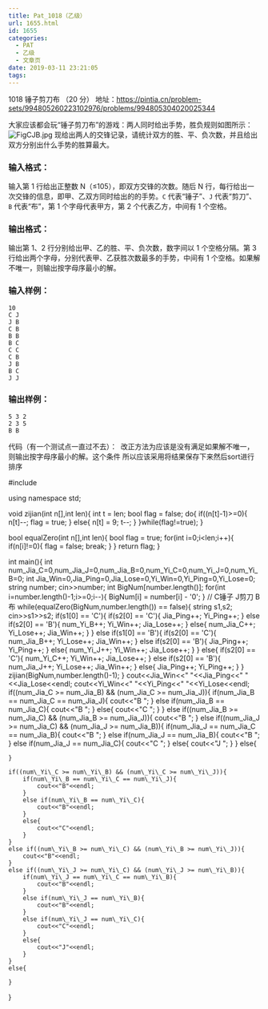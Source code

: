 ```yaml
---
title: Pat_1018（乙级）
url: 1655.html
id: 1655
categories:
  - PAT
  - 乙级
  - 文章页
date: 2019-03-11 23:21:05
tags:
---
```


1018 锤子剪刀布 （20 分） 地址：https://pintia.cn/problem-sets/994805260223102976/problems/994805304020025344

大家应该都会玩“锤子剪刀布”的游戏：两人同时给出手势，胜负规则如图所示： ![FigCJB.jpg](https://images.ptausercontent.com/724da598-b37f-4f1f-99b4-71459654ce3a.jpg) 现给出两人的交锋记录，请统计双方的胜、平、负次数，并且给出双方分别出什么手势的胜算最大。

### 输入格式：

输入第 1 行给出正整数 N（≤10​5​​），即双方交锋的次数。随后 N 行，每行给出一次交锋的信息，即甲、乙双方同时给出的的手势。`C` 代表“锤子”、`J` 代表“剪刀”、`B` 代表“布”，第 1 个字母代表甲方，第 2 个代表乙方，中间有 1 个空格。

### 输出格式：

输出第 1、2 行分别给出甲、乙的胜、平、负次数，数字间以 1 个空格分隔。第 3 行给出两个字母，分别代表甲、乙获胜次数最多的手势，中间有 1 个空格。如果解不唯一，则输出按字母序最小的解。

### 输入样例：

    10
    C J
    J B
    C B
    B B
    B C
    C C
    C B
    J B
    B C
    J J
    

### 输出样例：

    5 3 2
    2 3 5
    B B

代码（有一个测试点一直过不去）：  改正方法为应该是没有满足如果解不唯一，则输出按字母序最小的解。这个条件 所以应该采用将结果保存下来然后sort进行排序

#include<iostream>

using namespace std;

void zijian(int n\[\],int len){
    int t = len;
    bool flag = false;
    do{
        if((n\[t\]-1)>=0){
            n\[t\]--;
            flag = true;
        }
        else{
            n\[t\] = 9;
            t--;
        }
    }while(flag!=true);
}

bool equalZero(int n\[\],int len){
    bool flag = true;
    for(int i=0;i<len;i++){
        if(n\[i\]!=0){
            flag = false;
            break;
        }
    }
    return flag;
}

int main(){
    int num\_Jia\_C=0,num\_Jia\_J=0,num\_Jia\_B=0,num\_Yi\_C=0,num\_Yi\_J=0,num\_Yi\_B=0;
    int Jia\_Win=0,Jia\_Ping=0,Jia\_Lose=0,Yi\_Win=0,Yi\_Ping=0,Yi\_Lose=0;
    string number;
    cin>>number;
    int BigNum\[number.length()\];
    for(int i=number.length()-1;i>=0;i--){
        BigNum\[i\] = number\[i\] - '0';
    }
    // C锤子 J剪刀 B布
    while(equalZero(BigNum,number.length()) == false){
        string s1,s2;
        cin>>s1>>s2;
        if(s1\[0\] == 'C'){
            if(s2\[0\] == 'C'){
                Jia_Ping++;
                Yi_Ping++;
            }
            else if(s2\[0\] == 'B'){
                num\_Yi\_B++;
                Yi_Win++;
                Jia_Lose++;
            }
            else{
                num\_Jia\_C++;
                Yi_Lose++;
                Jia_Win++;
            }
        }
        else if(s1\[0\] == 'B'){
            if(s2\[0\] == 'C'){
                num\_Jia\_B++;
                Yi_Lose++;
                Jia_Win++;
            }
            else if(s2\[0\] == 'B'){
                Jia_Ping++;
                Yi_Ping++;
            }
            else{
                num\_Yi\_J++;
                Yi_Win++;
                Jia_Lose++;
            }
        }
        else{
            if(s2\[0\] == 'C'){
                num\_Yi\_C++;
                Yi_Win++;
                Jia_Lose++;
            }
            else if(s2\[0\] == 'B'){
                num\_Jia\_J++;
                Yi_Lose++;
                Jia_Win++;
            }
            else{
                Jia_Ping++;
                Yi_Ping++;
            }
        }
        zijian(BigNum,number.length()-1);
    }
    cout<<Jia\_Win<<" "<<Jia\_Ping<<" "<<Jia_Lose<<endl;
    cout<<Yi\_Win<<" "<<Yi\_Ping<<" "<<Yi_Lose<<endl;
    if((num\_Jia\_C >= num\_Jia\_B) && (num\_Jia\_C >= num\_Jia\_J)){
        if(num\_Jia\_B == num\_Jia\_C == num\_Jia\_J){
            cout<<"B ";
        }
        else if(num\_Jia\_B == num\_Jia\_C){
            cout<<"B ";
        }
        else{
            cout<<"C ";
        }
    }
    else if((num\_Jia\_B >= num\_Jia\_C) && (num\_Jia\_B >= num\_Jia\_J)){
        cout<<"B ";
    }
    else if((num\_Jia\_J >= num\_Jia\_C) && (num\_Jia\_J >= num\_Jia\_B)){
        if(num\_Jia\_J == num\_Jia\_C == num\_Jia\_B){
            cout<<"B ";
        }
        else if(num\_Jia\_J == num\_Jia\_B){
            cout<<"B ";
        }
        else if(num\_Jia\_J == num\_Jia\_C){
            cout<<"C ";
        }
        else{
            cout<<"J ";
        }
    }
    else{

    }

    if((num\_Yi\_C >= num\_Yi\_B) && (num\_Yi\_C >= num\_Yi\_J)){
        if(num\_Yi\_B == num\_Yi\_C == num\_Yi\_J){
            cout<<"B"<<endl;
        }
        else if(num\_Yi\_B == num\_Yi\_C){
            cout<<"B"<<endl;
        }
        else{
            cout<<"C"<<endl;
        }
    }
    else if((num\_Yi\_B >= num\_Yi\_C) && (num\_Yi\_B >= num\_Yi\_J)){
        cout<<"B"<<endl;
    }
    else if((num\_Yi\_J >= num\_Yi\_C) && (num\_Yi\_J >= num\_Yi\_B)){
        if(num\_Yi\_J == num\_Yi\_C == num\_Yi\_B){
            cout<<"B"<<endl;
        }
        else if(num\_Yi\_J == num\_Yi\_B){
            cout<<"B"<<endl;
        }
        else if(num\_Yi\_J == num\_Yi\_C){
            cout<<"C"<<endl;
        }
        else{
            cout<<"J"<<endl;
        }
    }
    else{

    }
}